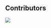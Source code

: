 ## Contributors

<a href="https://github.com/uttamsaravadiya/Any-Buy">
  <img src="https://contrib.rocks/image?repo=uttamsaravadiya/Any-Buy" />
</a>
